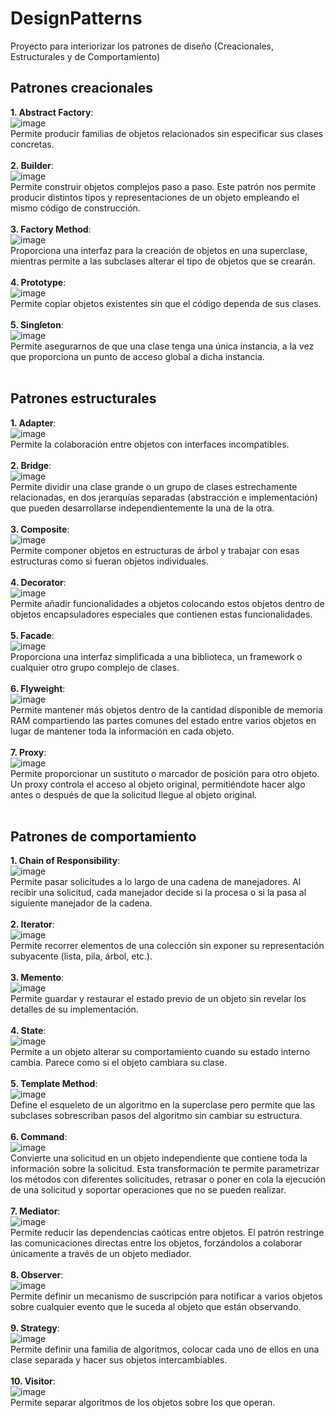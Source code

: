 # DesignPatterns
Proyecto para interiorizar los patrones de diseño (Creacionales, Estructurales y de Comportamiento)

## Patrones creacionales
**1. Abstract Factory**: </br>
![image](https://user-images.githubusercontent.com/97688379/163654908-8b3532f7-638f-4786-a805-74215719ac90.png)</br>
Permite producir familias de objetos relacionados sin especificar sus clases concretas.</br></br>
**2. Builder**: </br>
![image](https://user-images.githubusercontent.com/97688379/163654913-ea4d6d5c-0ade-4c7d-b909-97939f808516.png)</br>
Permite construir objetos complejos paso a paso. Este patrón nos permite producir distintos tipos y representaciones de un objeto empleando el mismo código de construcción.</br></br>
**3. Factory Method**: </br>
![image](https://user-images.githubusercontent.com/97688379/163654923-84168095-f3de-42ff-be87-1657572db106.png)</br>
Proporciona una interfaz para la creación de objetos en una superclase, mientras permite a las subclases alterar el tipo de objetos que se crearán.</br></br>
**4. Prototype**: </br>
![image](https://user-images.githubusercontent.com/97688379/163654928-d5d97353-8096-4830-a226-6c4fe0b7e745.png)</br>
Permite copiar objetos existentes sin que el código dependa de sus clases.</br></br>
**5. Singleton**: </br>
![image](https://user-images.githubusercontent.com/97688379/163654934-b00f5770-5377-48d5-9879-42565427c5c0.png)</br>
Permite asegurarnos de que una clase tenga una única instancia, a la vez que proporciona un punto de acceso global a dicha instancia.</br></br>

## Patrones estructurales
**1. Adapter**: </br>
![image](https://user-images.githubusercontent.com/97688379/163655005-5ba9f79e-ec85-4d8f-aa52-b407fca67dc8.png)</br>
Permite la colaboración entre objetos con interfaces incompatibles.</br></br>
**2. Bridge**: </br>
![image](https://user-images.githubusercontent.com/97688379/163655009-ace71d25-db74-47f2-a633-d9432015ebce.png)</br>
Permite dividir una clase grande o un grupo de clases estrechamente relacionadas, en dos jerarquías separadas (abstracción e implementación) que pueden desarrollarse independientemente la una de la otra.</br></br>
**3. Composite**: </br>
![image](https://user-images.githubusercontent.com/97688379/163655012-f402883e-1974-494e-9b1d-94fcf6e4007c.png)</br>
Permite componer objetos en estructuras de árbol y trabajar con esas estructuras como si fueran objetos individuales.</br></br>
**4. Decorator**: </br>
![image](https://user-images.githubusercontent.com/97688379/163655017-38e970f6-6359-4c94-9c04-fbbc5d4350a8.png)</br>
Permite añadir funcionalidades a objetos colocando estos objetos dentro de objetos encapsuladores especiales que contienen estas funcionalidades.</br></br>
**5. Facade**: </br>
![image](https://user-images.githubusercontent.com/97688379/163655025-91df5826-a6f9-44dc-a2dc-677bc9e5c06f.png)</br>
Proporciona una interfaz simplificada a una biblioteca, un framework o cualquier otro grupo complejo de clases.</br></br>
**6. Flyweight**: </br>
![image](https://user-images.githubusercontent.com/97688379/163655028-7e8001e1-7f3b-4079-a369-8a3c68383811.png)</br>
Permite mantener más objetos dentro de la cantidad disponible de memoria RAM compartiendo las partes comunes del estado entre varios objetos en lugar de mantener toda la información en cada objeto.</br></br>
**7. Proxy**: </br>
![image](https://user-images.githubusercontent.com/97688379/163655032-f3f5411f-a7ad-4664-8a34-cc431d1224fb.png)</br>
Permite proporcionar un sustituto o marcador de posición para otro objeto. Un proxy controla el acceso al objeto original, permitiéndote hacer algo antes o después de que la solicitud llegue al objeto original.</br></br>

## Patrones de comportamiento
**1. Chain of Responsibility**:  </br>
![image](https://user-images.githubusercontent.com/97688379/163655201-bbfc4591-c844-47d1-9aa1-b27942e3697c.png)</br>
Permite pasar solicitudes a lo largo de una cadena de manejadores. Al recibir una solicitud, cada manejador decide si la procesa o si la pasa al siguiente manejador de la cadena.</br></br>
**2. Iterator**:  </br>
![image](https://user-images.githubusercontent.com/97688379/163655206-48daf0cc-1c1a-413b-b5c6-73010cec59eb.png)</br>
Permite recorrer elementos de una colección sin exponer su representación subyacente (lista, pila, árbol, etc.).</br></br>
**3. Memento**:  </br>
![image](https://user-images.githubusercontent.com/97688379/163655212-ab663e93-ade3-4924-ad58-0966853ed361.png)</br>
Permite guardar y restaurar el estado previo de un objeto sin revelar los detalles de su implementación.</br></br>
**4. State**:  </br>
![image](https://user-images.githubusercontent.com/97688379/163655216-8cdc27a9-378d-45fc-8c7c-2f71a0b38f4d.png)</br>
Permite a un objeto alterar su comportamiento cuando su estado interno cambia. Parece como si el objeto cambiara su clase.</br></br>
**5. Template Method**:  </br>
![image](https://user-images.githubusercontent.com/97688379/163655227-2645bcd7-a7cb-4714-9482-779869b7d4e6.png)</br>
Define el esqueleto de un algoritmo en la superclase pero permite que las subclases sobrescriban pasos del algoritmo sin cambiar su estructura.</br></br>
**6. Command**:  </br>
![image](https://user-images.githubusercontent.com/97688379/163655234-9d58f12a-203f-4c1a-b7c1-4dbb770d651f.png)</br>
Convierte una solicitud en un objeto independiente que contiene toda la información sobre la solicitud. Esta transformación te permite parametrizar los métodos con diferentes solicitudes, retrasar o poner en cola la ejecución de una solicitud y soportar operaciones que no se pueden realizar.</br></br>
**7. Mediator**:  </br>
![image](https://user-images.githubusercontent.com/97688379/163655247-1a6f0dd4-f1b9-4eac-b63c-39618e9857d2.png)</br>
Permite reducir las dependencias caóticas entre objetos. El patrón restringe las comunicaciones directas entre los objetos, forzándolos a colaborar únicamente a través de un objeto mediador.</br></br>
**8. Observer**:  </br>
![image](https://user-images.githubusercontent.com/97688379/163655256-99c466d9-ad16-48e6-8337-cc91e59cb1d6.png)</br>
Permite definir un mecanismo de suscripción para notificar a varios objetos sobre cualquier evento que le suceda al objeto que están observando.</br></br>
**9. Strategy**:  </br>
![image](https://user-images.githubusercontent.com/97688379/163655263-8795a3eb-5408-4a08-bf9b-8dc6acf1071a.png)</br>
Permite definir una familia de algoritmos, colocar cada uno de ellos en una clase separada y hacer sus objetos intercambiables.</br></br>
**10. Visitor**:  </br>
![image](https://user-images.githubusercontent.com/97688379/163655274-4980d024-1bdb-4ae0-9076-6d01c107d0a1.png)</br>
Permite separar algoritmos de los objetos sobre los que operan.</br></br>
